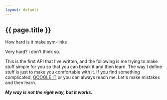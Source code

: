 ```yaml
---
layout: default
---
```


<article class="page">

  <h1>{{ page.title }}</h1>

  <div class="entry">
    How hard is it make sym-links
  
  Very hard? i don't think so.
  
  This is the first API that I've written, and the following is me trying to make stuff simple for you so that you can break it and then learn.
  The way I define stuff is just to make you comfortable with it. If you find something complicated, [GOOGLE IT](www.google.com) or you can always reach me.
  Let's make mistakes and then learn.

  ***My way is not the ~~right~~ way, but it works.***

   </div>
</article>
